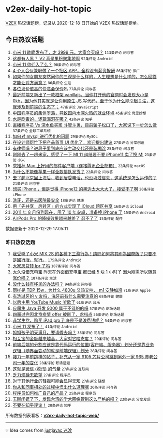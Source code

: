 # v2ex-daily-hot-topic

[V2EX](https://www.v2ex.com/) 热议话题榜，记录从 2020-12-18 日开始的 V2EX 热议话题榜单。

## 今日热议话题

<!-- TODAY BEGIN -->
1. [小米 11 昨晚发布了，才 3999 元，大家会买吗？](https://www.v2ex.com/t/739864) ``113条评论`` ``问与答``
1. [这都有人黑？ V2 真是果粉聚集地啊](https://www.v2ex.com/t/739825) ``92条评论`` ``Android``
1. [小米 11 你们入了么？](https://www.v2ex.com/t/739814) ``90条评论`` ``问与答``
1. [4 个人合伙兼职做了一个社区 APP，全程没有薪资报酬](https://www.v2ex.com/t/739880) ``86条评论`` ``推广``
1. [如果你的女朋友突然问你的三观是什么样的，人生理想是什么样的，怎么回答才能让对方满意？](https://www.v2ex.com/t/739936) ``86条评论`` ``生活``
1. [各位发价值高的快递会保价吗](https://www.v2ex.com/t/739834) ``77条评论`` ``问与答``
1. [最近前端又新出了一款框架 vanillajs，当你打开他的官网时会发现大小是 0kb，因为他其实就是让你用原生 JS 写代码，至于他为什么能引起关注，这就涉及到前端的生态了；](https://www.v2ex.com/t/739837) ``47条评论`` ``JavaScript``
1. [中国程序员的集体堕落，导致国内水深火热的就业环境](https://www.v2ex.com/t/739920) ``45条评论`` ``奇思妙想``
1. [水是剧毒的。逻辑漏洞在哪？](https://www.v2ex.com/t/739969) ``42条评论`` ``知乎``
1. [直播程序员 Vs 深水鱼买家 斗智斗勇，目前骗子松口了，大家说下一步怎么做](https://www.v2ex.com/t/739972) ``37条评论`` ``全球工单系统``
1. [如何对 mysql 进行优化的问题](https://www.v2ex.com/t/739820) ``29条评论`` ``MySQL``
1. [在设计师帮忙下把产品首页 UI 优化了，欢迎提出建议](https://www.v2ex.com/t/739978) ``27条评论`` ``分享创造``
1. [有律师吗？进局子里到底应该主动交代还是装糊涂](https://www.v2ex.com/t/739850) ``25条评论`` ``问与答``
1. [刚刚去了一趟米家，感受了一下 MI 11 纠结要不要 iPhone11 卖了换 MI](https://www.v2ex.com/t/739974) ``23条评论`` ``小米``
1. [求推荐 Mac 上好用的邮件客户端（连接腾讯企业邮箱）](https://www.v2ex.com/t/739875) ``22条评论`` ``macOS``
1. [为什么不能像苹果一样全款排队发货？](https://www.v2ex.com/t/739816) ``22条评论`` ``问与答``
1. [去了趟北京回上海后，收到居委电话，也没填过信息，这系统是怎么运作的？](https://www.v2ex.com/t/739916) ``21条评论`` ``问与答``
1. [想买 iPhone ，但是觉得 iPhone12 的黑边太大大大了，接受不了啊](https://www.v2ex.com/t/739877) ``20条评论`` ``iPhone``
1. [洗牙，还是去医院最安全](https://www.v2ex.com/t/739986) ``18条评论`` ``健康``
1. [用「先共享，后转区」的方式实现了 iCloud 跨区共享](https://www.v2ex.com/t/739885) ``16条评论`` ``iCloud``
1. [2011 年 8 月份到现在，用了 10 年安卓，准备换 iPhone 了](https://www.v2ex.com/t/740010) ``15条评论`` ``Android``
1. [AirPods Pro 的降噪效果越来越差了 忍不了了](https://www.v2ex.com/t/739980) ``15条评论`` ``配件``

数据更新于 2020-12-29 17:05:11
<!-- TODAY END -->

### 昨日热议话题

<!-- YESTERDAY BEGIN -->
1. [我受够了小米 MIX 2S 的各種下三濫行為！請問如何將其刷為國際版？只要不是國行版，就行。](https://www.v2ex.com/t/739580) ``175条评论`` ``Android``
1. [大家房贷转 lpr 了吗](https://www.v2ex.com/t/739497) ``107条评论`` ``问与答``
1. [太久没借充电宝 昨天在外面借充电宝 都已经 5 块 1 小时了 因为刚需所以随意涨价吗？](https://www.v2ex.com/t/739541) ``107条评论`` ``生活``
1. [没什么钱有移民的办法吗？](https://www.v2ex.com/t/739499) ``94条评论`` ``问与答``
1. [同样是 TDP 15w，为什么 4800u 又热又吵， m1 安静如鸡](https://www.v2ex.com/t/739574) ``71条评论`` ``Apple``
1. [有洗过牙的 v 友吗，洗牙前有什么需要注意的](https://www.v2ex.com/t/739600) ``68条评论`` ``健康``
1. [以后主用 YouTube Music 听歌了](https://www.v2ex.com/t/739553) ``61条评论`` ``音乐``
1. [应届生 Java 开发 9000 属于不错的的吗](https://www.v2ex.com/t/739609) ``57条评论`` ``职场话题``
1. [四面过完因北京疫情 offer 被刷了，求指点](https://www.v2ex.com/t/739560) ``56条评论`` ``职场话题``
1. [非学生党，购买 iPad pro 到底是不是浪费钱呢？](https://www.v2ex.com/t/739575) ``54条评论`` ``问与答``
1. [小米 11 发布了！](https://www.v2ex.com/t/739787) ``41条评论`` ``Android``
1. [姐姐孩子明天满月，要请假去吗？](https://www.v2ex.com/t/739501) ``35条评论`` ``问与答``
1. [相互宝的金额越来越高，大家对它啥态度？](https://www.v2ex.com/t/739607) ``29条评论`` ``问与答``
1. [前端后端的分割应该是靠代码运行的位置(客户端、服务器）划分还是靠业务逻辑（随界面变动的就是前端逻辑）划分](https://www.v2ex.com/t/739717) ``28条评论`` ``问与答``
1. [接力一年前跳槽的帖子，补充从一家 9105 芯片公司跳到另外一家 965 养老公司一年的变化](https://www.v2ex.com/t/739605) ``28条评论`` ``职场话题``
1. [这就是微信 (腾讯) 的气量](https://www.v2ex.com/t/739726) ``27条评论`` ``互联网``
1. [乏力烦躁无欲望](https://www.v2ex.com/t/739721) ``27条评论`` ``程序员``
1. [对于其他行业的轻视可能会显得无知](https://www.v2ex.com/t/739572) ``27条评论`` ``随想``
1. [你从和同事相处的过程中悟出什么道理呢](https://www.v2ex.com/t/739620) ``26条评论`` ``问与答``
1. [程序员如何推广自己的产品？](https://www.v2ex.com/t/739720) ``25条评论`` ``程序员``
1. [无聊闲逛了下，发现台湾的学术网络管制这么严格的吗？](https://www.v2ex.com/t/739682) ``23条评论`` ``分享发现``
1. [不要在知乎评论！](https://www.v2ex.com/t/739784) ``20条评论`` ``知乎``
<!-- YESTERDAY END -->

所有数据列表看板：**[v2ex-daily-hot-topic-web/](https://realleonardo.github.io/v2ex-daily-hot-topic-web/)**

---

💡 Idea comes from [justjavac 迷渡](https://github.com/justjavac/)

